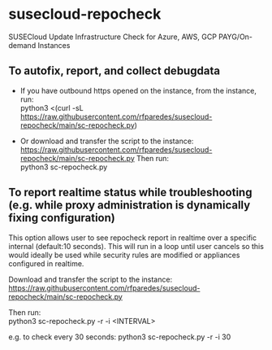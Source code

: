 # susecloud-repocheck
SUSECloud Update Infrastructure Check for Azure, AWS, GCP PAYG/On-demand Instances

## To autofix, report, and collect debugdata


- If you have outbound https opened on the instance, from the instance, run:  
python3 <(curl -sL https://raw.githubusercontent.com/rfparedes/susecloud-repocheck/main/sc-repocheck.py)

- Or download and transfer the script to the instance:  
https://raw.githubusercontent.com/rfparedes/susecloud-repocheck/main/sc-repocheck.py 
Then run:  
python3 sc-repocheck.py

## To report realtime status while troubleshooting (e.g. while proxy administration is dynamically fixing configuration)

This option allows user to see repocheck report in realtime over a specific internal (default:10 seconds).  This will run in a loop until user cancels so this would ideally be used while security rules are modified or appliances configured in realtime.

Download and transfer the script to the instance:  
https://raw.githubusercontent.com/rfparedes/susecloud-repocheck/main/sc-repocheck.py 

Then run:  
python3 sc-repocheck.py -r -i \<INTERVAL>
  
e.g. to check every 30 seconds: python3 sc-repocheck.py -r -i 30 
  
 


